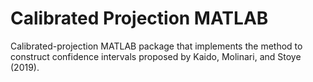 # Calibrated Projection MATLAB
Calibrated-projection MATLAB package that implements the method to construct confidence intervals proposed by Kaido, Molinari, and Stoye (2019). 
